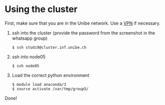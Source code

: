 Using the cluster
=================

First, make sure that you are in the Unibe network. Use a [VPN][0] if necessary.

1. ssh into the cluster (provide the password from the screenshot in the
   whatsapp group)

   ```
   $ ssh studi9@cluster.inf.unibe.ch
   ```
2. ssh into node05

   ```
   $ ssh node05
   ```
3. Load the correct python environment

   ```
   $ module load anaconda/3
   $ source activate /var/tmp/group5/
   ```

Done!

[0]: http://www.unibe.ch/university/campus_and_infrastructure/rund_um_computer/internetzugang/access_to_internal_resources_via_vpn/index_eng.html
